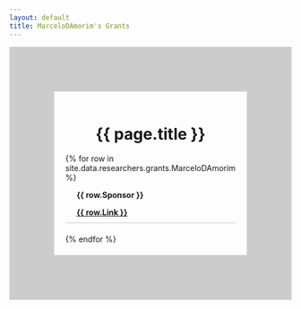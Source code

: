 ```yaml
---
layout: default
title: MarceloDAmorim's Grants
---
```

<div style="display: flex; flex-direction: column; align-items: left; border: 80px solid #ccc; padding: 20px;">
  <h1 style="text-align: center;">{{ page.title }}</h1>
  {% for row in site.data.researchers.grants.MarceloDAmorim %}
  <div style="text-align: left; margin-bottom: 20px; border-bottom: 1px solid #ccc; padding-bottom: 10px;">
      <div style="font-weight: bold; margin-top: 5px; margin-left: 20px;">
        <p>{{ row.Sponsor }} </p>
        <!-- &nsbp; -->
         <a href="{{row.Link}}">{{ row.Link }}</a>
      </div>
  </div>
  {% endfor %}
</div>



